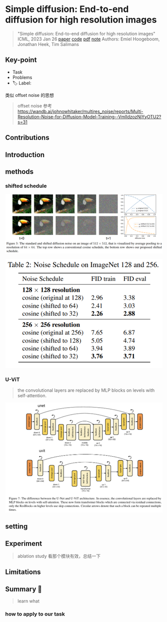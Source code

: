 # Simple diffusion: End-to-end diffusion for high resolution images

> "Simple diffusion: End-to-end diffusion for high resolution images" ICML, 2023 Jan 26
> [paper](http://arxiv.org/abs/2301.11093v2) [code]() [pdf](./2023_01_Arxiv_Simple-diffusion--End-to-end-diffusion-for-high-resolution-images.pdf) [note](./2023_01_Arxiv_Simple-diffusion--End-to-end-diffusion-for-high-resolution-images_Note.md)
> Authors: Emiel Hoogeboom, Jonathan Heek, Tim Salimans

## Key-point

- Task
- Problems
- :label: Label:

类似 offset noise 的思想

> offset noise 参考 https://wandb.ai/johnowhitaker/multires_noise/reports/Multi-Resolution-Noise-for-Diffusion-Model-Training--VmlldzozNjYyOTU2?s=31

## Contributions

## Introduction

## methods

### shifted schedule

![fig3](docs/2023_01_Arxiv_Simple-diffusion--End-to-end-diffusion-for-high-resolution-images_Note/fig3.png)



![tb2](docs/2023_01_Arxiv_Simple-diffusion--End-to-end-diffusion-for-high-resolution-images_Note/tb2.png)



### U-ViT

> the convolutional layers are replaced by MLP blocks on levels with self-attention.

![fig7](docs/2023_01_Arxiv_Simple-diffusion--End-to-end-diffusion-for-high-resolution-images_Note/fig7.png)



## setting

## Experiment

> ablation study 看那个模块有效，总结一下

## Limitations

## Summary :star2:

> learn what

### how to apply to our task

